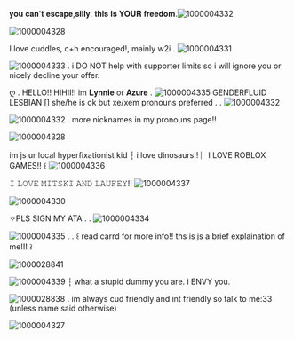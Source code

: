𝐲𝐨𝐮 𝐜𝐚𝐧'𝐭 𝐞𝐬𝐜𝐚𝐩𝐞,𝐬𝐢𝐥𝐥𝐲. 𝐭𝐡𝐢𝐬 𝐢𝐬 𝐘𝐎𝐔𝐑 𝐟𝐫𝐞𝐞𝐝𝐨𝐦.![1000004332](https://github.com/user-attachments/assets/7aa1256e-244d-4db1-b2fe-3e79ebf11c66)

![1000004328](https://github.com/user-attachments/assets/9b0361a3-41cf-417d-95c5-acb9b5b055a0)


I love cuddles, c+h encouraged!, mainly w2i . ![1000004331](https://github.com/user-attachments/assets/5cfa4a03-b076-4463-9868-f979b3c39174)


![1000004333](https://github.com/user-attachments/assets/1650bb9f-8da9-4098-87d7-c38134a78165)
 . i DO NOT help with supporter limits so i will ignore you or nicely decline your offer.

ღ . HELLO!! HIHII!! im 𝐋𝐲𝐧𝐧𝐢𝐞 or 𝐀𝐳𝐮𝐫𝐞 . ![1000004335](https://github.com/user-attachments/assets/209b1ba5-9f84-4da9-ab4f-faccfc2e6539)
GENDERFLUID LESBIAN [] she/he is ok but xe/xem pronouns preferred . . ![1000004332](https://github.com/user-attachments/assets/4c4191f6-8715-495f-8237-95d31abef199)

 ![1000004332](https://github.com/user-attachments/assets/ae548476-cd80-451a-8339-57f62b17dbde) .
more nicknames in my pronouns page!! 

![1000004328](https://github.com/user-attachments/assets/2d2062de-d337-4a33-b892-57b94821e751)

im js ur local hyperfixationist kid ┆ i love dinosaurs!! ︴I LOVE ROBLOX GAMES!! ꒰ ![1000004336](https://github.com/user-attachments/assets/646b17c3-7827-4d64-bb55-9e335ef8c12b)


𝙸 𝙻𝙾𝚅𝙴 𝙼𝙸𝚃𝚂𝙺𝙸 𝙰𝙽𝙳 𝙻𝙰𝚄𝙵𝙴𝚈!! ![1000004337](https://github.com/user-attachments/assets/49d67cec-fa68-4b22-83bc-ab6ec3c857d0)

![1000004330](https://github.com/user-attachments/assets/4a30083a-bcc0-48c1-8fa5-9ad7eba0045a)


✧PLS SIGN MY ATA . . ![1000004334](https://github.com/user-attachments/assets/a7c6b3e2-1908-4f38-862f-4f6f65f63d90)



![1000004335](https://github.com/user-attachments/assets/f9a716b8-4690-4df8-91fc-a63d4cefce3f)
 . . ꒰ read carrd for more info!! ths is js a brief explaination of me!!! ꒱

![1000028841](https://github.com/user-attachments/assets/0cc010ac-7309-47a8-bb83-abb7c714c733)

![1000004339](https://github.com/user-attachments/assets/b2fbf1aa-72d7-42c4-96fd-daa6b1222d36)
┆ what a stupid dummy you are. i ENVY you.

 
![1000028838](https://github.com/user-attachments/assets/8ed03692-7980-495f-b4aa-f523b238a28c)
. im always cud friendly and int friendly so talk to me:33 (unless name said otherwise)

![1000004327](https://github.com/user-attachments/assets/ff27fa3c-5d39-445a-b375-3dcb42280f70)

